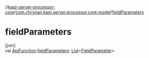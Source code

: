 //[kapi-server-processor-core](../../index.md)/[com.chrynan.kapi.server.processor.core.model](index.md)/[fieldParameters](field-parameters.md)

# fieldParameters

[jvm]\
val [ApiFunction](-api-function/index.md).[fieldParameters](field-parameters.md): [List](https://kotlinlang.org/api/latest/jvm/stdlib/kotlin.collections/-list/index.html)&lt;[FieldParameter](-field-parameter/index.md)&gt;
